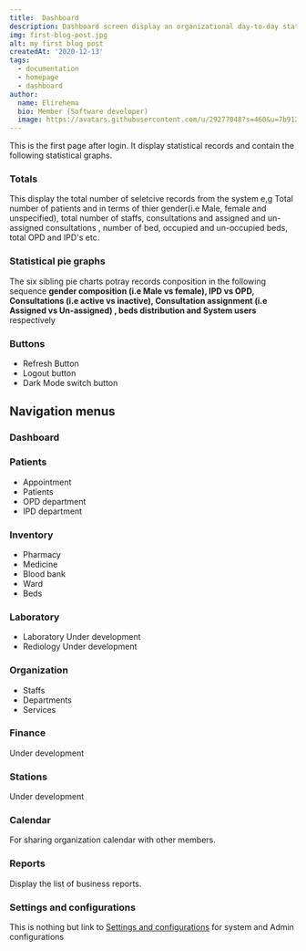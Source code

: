 ```yaml
---
title:  Dashboard
description: Dashboard screen display an organizational day-to-day statistical records.
img: first-blog-post.jpg
alt: my first blog post
createdAt: '2020-12-13'
tags:
  - documentation
  - homepage
  - dashboard
author:
  name: Elirehema
  bio: Member (Software developer)
  image: https://avatars.githubusercontent.com/u/29277048?s=460&u=7b9129df86f037dc4fb021e22ecbf252f308e688&v=4
---
```


This is the first page after login. It  display statistical records and contain the following statistical graphs.

### Totals
This display the total number of seletcive records from the system e,g Total number of patients and in terms of thier gender(i.e Male, female and unspecified), total number of staffs, consultations and assigned and un-assigned consultations , number of bed, occupied and un-occupied beds, total OPD and IPD's etc. 
<c-image src="totals.png" alt="Record totals"></c-image>


### Statistical pie graphs
The six sibling pie charts potray  records conposition in the following sequence <strong>gender composition (i.e Male vs female), IPD vs OPD,  Consultations (i.e active vs inactive), Consultation assignment (i.e Assigned vs Un-assigned) , beds distribution and  System users</strong> respectively
<c-image src="statistical_pie_chart.png" alt="Six sibling pie charts"></c-image>

### Buttons
 - Refresh Button
 - Logout button
 - Dark Mode switch button


## Navigation menus
### Dashboard
### Patients
  - Appointment
  - Patients
  - OPD department
  - IPD department
### Inventory
  - Pharmacy
  - Medicine 
  - Blood bank
  - Ward 
  - Beds
### Laboratory
  - Laboratory
  Under development
  - Rediology
  Under development
### Organization
 - Staffs 
 - Departments
 - Services
### Finance
  Under development
### Stations
  Under development
### Calendar
  For sharing organization calendar with other members.
### Reports
  Display the list of business reports.
### Settings and configurations
 This is nothing but link to  [Settings and configurations](/docs/a/#settings-and-configurations)  for system and Admin configurations
